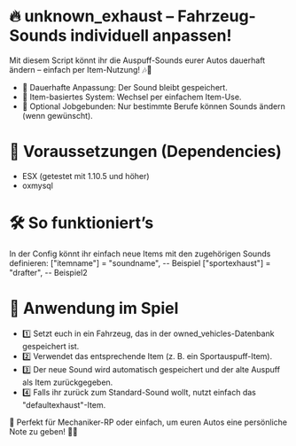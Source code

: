# 🔥 unknown_exhaust – Fahrzeug-Sounds individuell anpassen!

Mit diesem Script könnt ihr die Auspuff-Sounds eurer Autos dauerhaft ändern – einfach per Item-Nutzung! 🎶🚗
- 🔹 Dauerhafte Anpassung: Der Sound bleibt gespeichert.
- 🔹 Item-basiertes System: Wechsel per einfachem Item-Use.
- 🔹 Optional Jobgebunden: Nur bestimmte Berufe können Sounds ändern (wenn gewünscht).

# 📌 Voraussetzungen (Dependencies)
- ESX (getestet mit 1.10.5 und höher)
- oxmysql

# 🛠️ So funktioniert’s
In der Config könnt ihr einfach neue Items mit den zugehörigen Sounds definieren:
["itemname"] = "soundname", -- Beispiel
["sportexhaust"] = "drafter", -- Beispiel2

# 🚀 Anwendung im Spiel
- 1️⃣ Setzt euch in ein Fahrzeug, das in der owned_vehicles-Datenbank gespeichert ist.
- 2️⃣ Verwendet das entsprechende Item (z. B. ein Sportauspuff-Item).
- 3️⃣ Der neue Sound wird automatisch gespeichert und der alte Auspuff als Item zurückgegeben.
- 4️⃣ Falls ihr zurück zum Standard-Sound wollt, nutzt einfach das "defaultexhaust"-Item.

🎵 Perfekt für Mechaniker-RP oder einfach, um euren Autos eine persönliche Note zu geben! 🚀🔥
